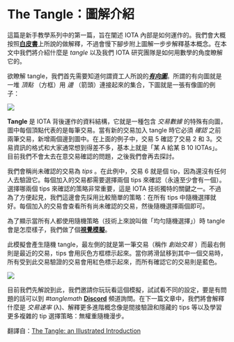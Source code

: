# The Tangle：圖解介紹

這篇是新手教學系列中的第一篇，旨在闡述 IOTA 內部是如何運作的。我們會大概按照[**白皮書**](https://iota.org/IOTA_Whitepaper.pdf)上所說的做解釋，不過會慢下腳步附上圖解一步步解釋基本概念。在本文中我們將介紹什麼是 _tangle_ 以及我們 IOTA 研究團隊是如何用數學的角度瞭解它的。

欲瞭解 tangle，我們首先需要知道何謂資工人所說的[**_有向圖_**](https://en.wikipedia.org/wiki/Directed_graph)。所謂的有向圖就是一堆 _頂點_ （方框）用 _邊_ （箭頭）連接起來的集合，下圖就是一張有像圖的例子：

![](https://cdn-images-1.medium.com/max/800/0*ugPaad_14ESxwsPi.)

**Tangle** 是 IOTA 背後運作的資料結構，它就是一種包含 _交易數據_ 的特殊有向圖，圖中每個頂點代表的是每筆交易。當有新的交易加入 tangle 時它必須 _確認_ 之前兩筆交易，新增兩個邊到圖中。在上面的例子中，交易 5 確認了交易 2 和 3。交易資訊的格式和大家通常想到得差不多，基本上就是「某 A 給某 B 10 IOTAs」。 目前我們不會太去在意交易確認的問題，之後我們會再去探討。

我們會稱尚未確認的交易為 _tips_ 。在此例中，交易 6 就是個 tip，因為還沒有任何人去驗證它。每個加入的交易都需要選擇兩個 tips 來確認（永遠至少會有一個）。選擇哪兩個 tips 來確認的策略非常重要，這是 IOTA 技術獨特的關鍵之一。不過為了方便起見，我們這邊會先採用比較簡單的策略：在所有 tips 中隨機選擇就好。每個加入的交易會查看所有尚未確認的交易，然後隨機選擇兩個即可。

為了顯示當所有人都使用隨機策略（技術上來說叫做「均勻隨機選擇」）時 tangle 會是怎麼樣子，我們做了個[**視覺模擬**](https://public-rdsdavdrpd.now.sh/)。

此模擬會產生隨機 tangle，最左側的就是第一筆交易（稱作 _創始交易_ ）而最右側則是最近的交易，tips 會用灰色方框標示起來。當你將滑鼠移到其中一個交易時，所有受到此交易驗證的交易會用紅色標示起來，而所有確認它的交易則是藍色。


![](https://cdn-images-1.medium.com/max/800/1*H8xoyZN5ESR1_FWa1xijEQ.gif)

目前我們先解說到此，我們邀請你玩玩看這個模擬，試試看不同的設定，要是有問題的話可以到 _#tanglemath_ [**Discord**](https://discord.gg/bFj3nM) 頻道詢問。在下一篇文章中，我們將會解釋什麼是 _交易速率_ (λ)、解釋更多進階概念像是間接驗證和隱藏的 tips 等以及學習更多複雜的 tip 選擇策略：無權重隨機漫步。

翻譯自：[The Tangle: an Illustrated Introduction
](https://blog.iota.org/the-tangle-an-illustrated-introduction-4d5eae6fe8d4)
